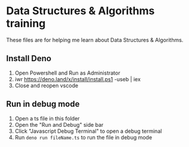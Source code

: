 # Data Structures & Algorithms training

These files are for helping me learn about Data Structures & Algorithms.

## Install Deno

1. Open Powershell and Run as Administrator
2. iwr https://deno.land/x/install/install.ps1 -useb | iex
3. Close and reopen vscode

## Run in debug mode

1. Open a ts file in this folder
2. Open the "Run and Debug" side bar
3. Click "Javascript Debug Terminal" to open a debug terminal
4. Run `deno run fileName.ts` to run the file in debug mode
